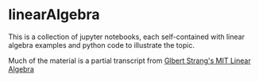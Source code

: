 # linearAlgebra

This is a collection of jupyter notebooks, each self-contained with linear algebra examples and python code to illustrate the topic.

Much of the material is a partial transcript from [Glbert Strang's MIT Linear Algebra](https://youtu.be/ZK3O402wf1c?si=P0HB9xkFHn8Tu-_-)

